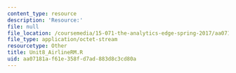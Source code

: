 ```yaml
---
content_type: resource
description: 'Resource:'
file: null
file_location: /coursemedia/15-071-the-analytics-edge-spring-2017/aa07181af61e358fd7ad883d8c3cd80a_Unit8_AirlineRM.R
file_type: application/octet-stream
resourcetype: Other
title: Unit8_AirlineRM.R
uid: aa07181a-f61e-358f-d7ad-883d8c3cd80a
---
```

